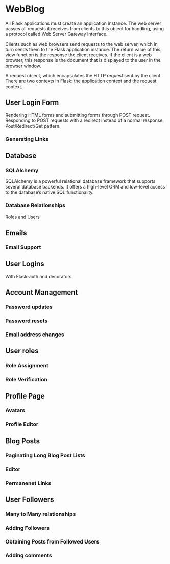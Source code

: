 # WebBlog
All Flask applications must create an application instance. The web server passes all
requests it receives from clients to this object for handling, using a protocol called
Web Server Gateway Interface.

Clients such as web browsers send requests to the web server, which in turn sends
them to the Flask application instance. The return value of this view function is the response
the client receives. If the client is a web browser, this response is the document that is
displayed to the user in the browser window.

A request object, which encapsulates the HTTP request sent by the client. There are two contexts in Flask: the application context and the request context.

## User Login Form
Rendering HTML forms and submitting forms through POST request. Responding to POST requests with a redirect instead of a normal
response, Post/Redirect/Get pattern.

### Generating Links

## Database
### SQLAlchemy
SQLAlchemy is a powerful relational database framework that supports several database backends. 
It offers a high-level ORM and low-level access to the database’s native SQL functionality.
### Database Relationships
Roles and Users

## Emails
### Email Support

## User Logins
With Flask-auth and decorators

## Account Management
### Password updates
### Password resets
### Email address changes

## User roles
### Role Assignment
### Role Verification

## Profile Page
### Avatars
### Profile Editor

## Blog Posts
### Paginating Long Blog Post Lists
### Editor 
### Permanenet Links

## User Followers
### Many to Many relationships
### Adding Followers
### Obtaining Posts from Followed Users
### Adding comments
